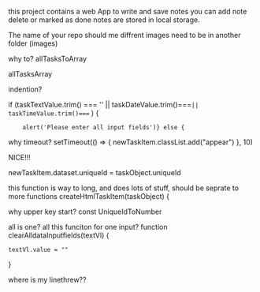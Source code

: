 this project contains a web App to write and save notes
you can add note
delete
or marked as done
notes are stored in local storage.


The name of your repo should me diffrent
images need to be in another folder (images)

why to?
allTasksToArray

allTasksArray

indention?

 if (taskTextValue.trim() === '' || taskDateValue.trim()===``|| taskTimeValue.trim()===`` ) {
    
        alert('Please enter all input fields')} else {

why timeout?
setTimeout(() => {
        newTaskItem.classList.add("appear")
    }, 10)

NICE!!!

newTaskItem.dataset.uniqueId = taskObject.uniqueId


this function is way to long, and does lots of stuff, should be seprate to more functions 
createHtmlTaskItem(taskObject) {


why upper key start?
    const UniqueIdToNumber 

all is one? all this funciton for one input?
function clearAlldataInputfields(textVl) {

    textVl.value = ""
}


where is my linethrew?? 
